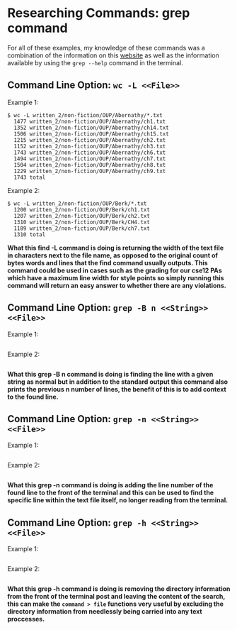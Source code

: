 # Researching Commands: grep command

For all of these examples, my knowledge of these commands was a combination of the information on this [website](https://www.geeksforgeeks.org/grep-command-in-unixlinux/) as well as the information available by using the ```grep --help``` command in the terminal.

## Command Line Option:  ```wc -L <<File>> ```
  Example 1:
```
$ wc -L written_2/non-fiction/OUP/Abernathy/*.txt
  1477 written_2/non-fiction/OUP/Abernathy/ch1.txt
  1352 written_2/non-fiction/OUP/Abernathy/ch14.txt
  1506 written_2/non-fiction/OUP/Abernathy/ch15.txt
  1215 written_2/non-fiction/OUP/Abernathy/ch2.txt
  1152 written_2/non-fiction/OUP/Abernathy/ch3.txt
  1743 written_2/non-fiction/OUP/Abernathy/ch6.txt
  1494 written_2/non-fiction/OUP/Abernathy/ch7.txt
  1504 written_2/non-fiction/OUP/Abernathy/ch8.txt
  1229 written_2/non-fiction/OUP/Abernathy/ch9.txt
  1743 total
```
  Example 2:
```
$ wc -L written_2/non-fiction/OUP/Berk/*.txt
  1200 written_2/non-fiction/OUP/Berk/ch1.txt
  1207 written_2/non-fiction/OUP/Berk/ch2.txt
  1310 written_2/non-fiction/OUP/Berk/CH4.txt
  1189 written_2/non-fiction/OUP/Berk/ch7.txt
  1310 total

```
**What this find -L command is doing is returning the width of the text file in characters next to the file name, as opposed to the original count of bytes words and lines that the find command usually outputs. This command could be used in cases such as the grading for our cse12 PAs which have a maximum line width for style points so simply running this command will return an easy answer to whether there are any violations.**
## Command Line Option: ```grep -B n <<String>> <<File>> ```
  Example 1:
```

```
  Example 2:
```

```
**What this grep -B n command is doing is finding the line with a given string as normal but in addition to the standard output this command also prints the previous n number of lines, the benefit of this is to add context to the found line.**
  
## Command Line Option: ```grep -n <<String>> <<File>> ```
  Example 1:
```

```
  Example 2:
```

```
**What this grep -n command is doing is adding the line number of the found line to the front of the terminal and this can be used to find the specific line within the text file itself, no longer reading from the terminal.**
## Command Line Option: ```grep -h <<String>> <<File>> ```
  Example 1:
```

```
  Example 2:
```

```
**What this grep -h command is doing is removing the directory information from the front of the terminal post and leaving the content of the search, this can make the ```command > file``` functions very useful by excluding the directory information from needlessly being carried into any text proccesses.**
